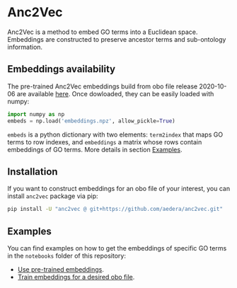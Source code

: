 # Anc2Vec

Anc2Vec is a method to embed GO terms into a Euclidean space. Embeddings are
constructed to preserve ancestor terms and sub-ontology information.

## Embeddings availability

The pre-trained Anc2Vec embeddings build from obo file release 2020-10-06 are
available
[here](https://drive.google.com/file/d/1u8bmzv3q1UzfKjc4ZleCIbX5BSoz7mJ7/view?usp=sharing). Once
dowloaded, they can be easily loaded with numpy:

```python
import numpy as np
embeds = np.load('embeddings.npz', allow_pickle=True)
```

`embeds` is a python dictionary with two elements: `term2index` that maps GO
terms to row indexes, and `embeddings` a matrix whose rows contain embeddings
of GO terms. More details in section [Examples](#examples).

## Installation

If you want to construct embeddings for an obo file of your interest, you can install
`anc2vec` package via pip:

```bash
pip install -U "anc2vec @ git+https://github.com/aedera/anc2vec.git"
```

## Examples

You can find examples on how to get the embeddings of specific GO terms in the
`notebooks` folder of this repository:

* [Use pre-trained embeddings](https://colab.research.google.com/github/aedera/anc2vec/blob/main/examples/pretrained_anc2vec_embeddings.ipynb).
* [Train embeddings for a desired obo file](https://colab.research.google.com/github/aedera/anc2vec/blob/main/examples/train_anc2vec_embeddings.ipynb).

